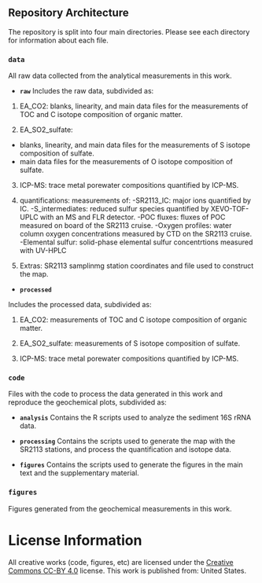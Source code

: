 ## Repository Architecture

The repository is split into four main directories. Please see each directory for information about each file.

### **`data`**
 All raw data collected from the analytical measurements in this work. 
 
 * **`raw`** 
 Includes the raw data, subdivided as:
 
 1. EA_CO2: blanks, linearity, and main data files for the measurements of TOC and C isotope composition of organic matter.
 
 2. EA_SO2_sulfate: 
 
 - blanks, linearity, and main data files for the measurements of S isotope composition of sulfate.
 - main data files for the measurements of O isotope composition of sulfate.
 
 3. ICP-MS: trace metal porewater compositions quantified by ICP-MS.
 
 4. quantifications: measurements of:
 -SR2113_IC: major ions quantified by IC.
 -S_intermediates: reduced sulfur species quantified by XEVO-TOF-UPLC with an MS and FLR detector.
 -POC fluxes: fluxes of POC measured on board of the SR2113 cruise.
  -Oxygen profiles: water column oxygen concentrations measured by CTD on the SR2113 cruise.
 -Elemental sulfur: solid-phase elemental sulfur concentrtions measured with UV-HPLC
 5. Extras: SR2113 samplinmg station coordinates and file used to construct the map.
 
* **`processed`** 

Includes the processed data, subdivided as:
 
 1. EA_CO2: measurements of TOC and C isotope composition of organic matter.
 
 2. EA_SO2_sulfate: measurements of S isotope composition of sulfate.

 3. ICP-MS: trace metal porewater compositions quantified by ICP-MS.
 
### **`code`**
Files with the code to process the data generated in this work and reproduce the geochemical plots, subdivided as:

* **`analysis`**
Contains the R scripts used to analyze the sediment 16S rRNA data.

* **`processing`**
Contains the scripts used to generate the map with the SR2113 stations, and process the quantification and isotope data.

* **`figures`**
Contains the scripts used to generate the figures in the main text and the supplementary material.

### **`figures`**
Figures generated from the geochemical measurements in this work.

 

# License Information

All creative works (code, figures, etc) are licensed under the [Creative
Commons CC-BY 4.0](https://creativecommons.org/licenses/by/4.0/) license. This work is published from: United States.